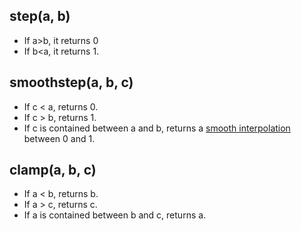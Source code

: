 ## step(a, b)

- If a>b, it returns 0
- If b<a, it returns 1.

## smoothstep(a, b, c)

- If c < a, returns 0.
- If c > b, returns 1.
- If c is contained between a and b, returns a [smooth interpolation](https://en.wikipedia.org/wiki/Smoothstep) between 0 and 1.

## clamp(a, b, c)

- If a < b, returns b.
- If a > c, returns c.
- If a is contained between b and c, returns a.